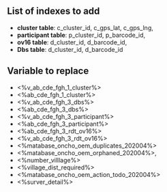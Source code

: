 ## List of indexes to add
 - **cluster table**: c_cluster_id, c_gps_lat, c_gps_lng,
 - **participant table**: p_cluster_id, p_barcode_id,
 - **ov16 table**: d_cluster_id, d_barcode_id,
 - **Dbs table**: d_cluster_id, d_barcode_id


## Variable to replace
- <%v_ab_cde_fgh_1_cluster%>
- <%ab_cde_fgh_1_cluster%>
- <%v_ab_cde_fgh_3_dbs%>
- <%ab_cde_fgh_3_dbs%>
- <%v_ab_cde_fgh_3_participant%>
- <%ab_cde_fgh_3_participant%>
- <%ab_cde_fgh_3_rdt_ov16%>
- <%v_ab_cde_fgh_3_rdt_ov16%>
- <%matabase_oncho_oem_duplicates_202004%>
- <%matabase_oncho_oem_orphaned_202004%>,
- <%number_villlage%>
- <%village_dist_required%>
- <%matabase_oncho_oem_action_todo_202004%>
- <%surver_detail%>
